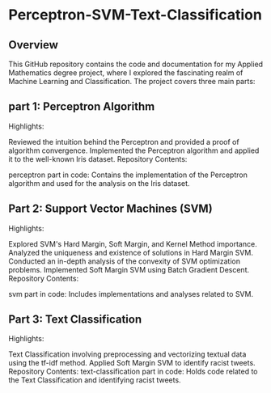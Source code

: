 # Perceptron-SVM-Text-Classification

## Overview
This GitHub repository contains the code and documentation for my Applied Mathematics degree project, where I explored the fascinating realm of Machine Learning and Classification. The project covers three main parts:

## part 1: Perceptron Algorithm
Highlights:

Reviewed the intuition behind the Perceptron and provided a proof of algorithm convergence.
Implemented the Perceptron algorithm and applied it to the well-known Iris dataset.
Repository Contents:

perceptron part in code: Contains the implementation of the Perceptron algorithm and used for the analysis on the Iris dataset.

## Part 2: Support Vector Machines (SVM)
Highlights:

Explored SVM's Hard Margin, Soft Margin, and Kernel Method importance.
Analyzed the uniqueness and existence of solutions in Hard Margin SVM.
Conducted an in-depth analysis of the convexity of SVM optimization problems.
Implemented Soft Margin SVM using Batch Gradient Descent.
Repository Contents:

svm part in code: Includes implementations and analyses related to SVM.

## Part 3: Text Classification 
Highlights:

Text Classification involving preprocessing and vectorizing textual data using the tf-idf method.
Applied Soft Margin SVM to identify racist tweets.
Repository Contents:
text-classification part in code: Holds code related to the Text Classification and identifying racist tweets.


